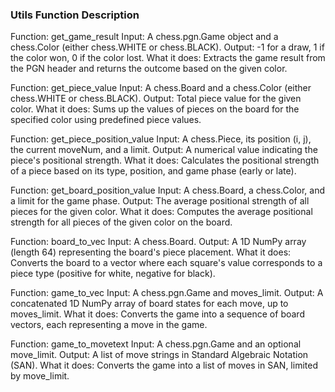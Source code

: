 ### Utils Function Description

Function: get_game_result
Input: A chess.pgn.Game object and a chess.Color (either chess.WHITE or chess.BLACK).
Output: -1 for a draw, 1 if the color won, 0 if the color lost.
What it does: Extracts the game result from the PGN header and returns the outcome based on the given color.

Function: get_piece_value
Input: A chess.Board and a chess.Color (either chess.WHITE or chess.BLACK).
Output: Total piece value for the given color.
What it does: Sums up the values of pieces on the board for the specified color using predefined piece values.

Function: get_piece_position_value
Input: A chess.Piece, its position (i, j), the current moveNum, and a limit.
Output: A numerical value indicating the piece's positional strength.
What it does: Calculates the positional strength of a piece based on its type, position, and game phase (early or late).

Function: get_board_position_value
Input: A chess.Board, a chess.Color, and a limit for the game phase.
Output: The average positional strength of all pieces for the given color.
What it does: Computes the average positional strength for all pieces of the given color on the board.

Function: board_to_vec
Input: A chess.Board.
Output: A 1D NumPy array (length 64) representing the board's piece placement.
What it does: Converts the board to a vector where each square's value corresponds to a piece type (positive for white, negative for black).

Function: game_to_vec
Input: A chess.pgn.Game and moves_limit.
Output: A concatenated 1D NumPy array of board states for each move, up to moves_limit.
What it does: Converts the game into a sequence of board vectors, each representing a move in the game.

Function: game_to_movetext
Input: A chess.pgn.Game and an optional move_limit.
Output: A list of move strings in Standard Algebraic Notation (SAN).
What it does: Converts the game into a list of moves in SAN, limited by move_limit.

